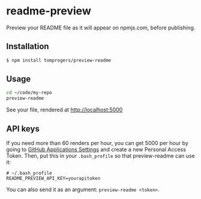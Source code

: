 # readme-preview

Preview your README file as it will appear on npmjs.com, before publishing.


## Installation

```bash
$ npm install tomprogers/preview-readme
```


## Usage

```bash
cd ~/code/my-repo
preview-readme
```

See your file, rendered at [http://localhost:5000](http://localhost:5000)


## API keys

If you need more than 60 renders per hour, you can get 5000 per hour by going to [GitHub Applications Settings](https://github.com/settings/applications) and create a new Personal Access Token. Then, put this in your `.bash_profile` so that preview-readme can use it:

```
# ~/.bash_profile
README_PREVIEW_API_KEY=yourapitoken
```

You can also send it as an argument: `preview-readme <token>`.
